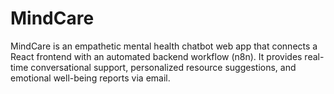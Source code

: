 # MindCare
MindCare is an empathetic mental health chatbot web app that connects a React frontend with an automated backend workflow (n8n). It provides real-time conversational support, personalized resource suggestions, and emotional well-being reports via email.
